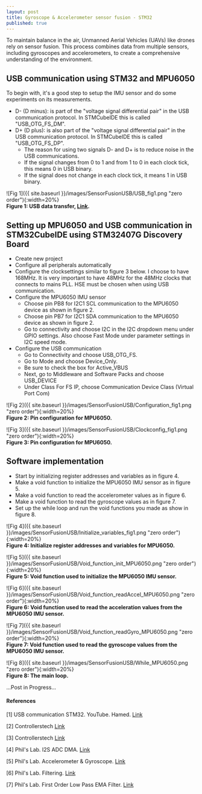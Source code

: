 ```yaml
---
layout: post
title: Gyroscope & Accelerometer sensor fusion - STM32 
published: true
---
```


To maintain balance in the air, Unmanned Aerial Vehicles (UAVs) like drones rely on sensor fusion. This process combines data from multiple sensors, including gyroscopes and accelerometers, to create a comprehensive understanding of the environment.

## USB communication using STM32 and MPU6050

To begin with, it's a good step to setup the IMU sensor and do some experiments on its measurements.

* D- (D minus): is part of the "voltage signal differential pair" in the USB communication protocol. In STMCubeIDE this is called "USB_OTG_FS_DM".
* D+ (D plus): is also part of the "voltage signal differential pair" in the USB communication protocol. In STMCubeIDE this is called "USB_OTG_FS_DP".
  * The reason for using two signals D- and D+ is to reduce noise in the USB communications.
  * If the signal changes from 0 to 1 and from 1 to 0 in each clock tick, this means 0 in USB binary.
  * If the signal does not change in each clock tick, it means 1 in USB binary.     

![Fig 1]({{ site.baseurl }}/images/SensorFusionUSB/USB_fig1.png "zero order"){:width=20%}  
**Figure 1: USB data transfer, [Link](https://electronics.stackexchange.com/questions/407131/why-does-usb-only-use-2-lines-for-rx-tx-instead-of-multiple-data-lines).**

## Setting up MPU6050 and USB communication in STM32CubeIDE using STM32407G Discovery Board

* Create new project
* Configure all peripherals automatically
* Configure the clocksettings similar to figure 3 below. I choose to have 168MHz. It is very important to have 48MHz for the 48MHz clocks that connects to mains PLL.
  HSE must be chosen when using USB communication.
* Configure the MPU6050 IMU sensor
  * Choose pin PB8 for I2C1 SCL communication to the MPU6050 device as shown in figure 2.
  * Choose pin PB7 for I2C1 SDA communication to the MPU6050 device as shown in figure 2.
  * Go to connectivity and choose I2C in the I2C dropdown menu under GPIO settings. Also choose Fast Mode under parameter settings in I2C speed mode.
* Configure the USB communication
  * Go to Connectivity and choose USB_OTG_FS.
  * Go to Mode and choose Device_Only.
  * Be sure to check the box for Active_VBUS
  * Next, go to Middleware and Software Packs and choose USB_DEVICE
  * Under Class For FS IP, choose Communication Device Class (Virtual Port Com)

![Fig 2]({{ site.baseurl }}/images/SensorFusionUSB/Configuration_fig1.png "zero order"){:width=20%}  
**Figure 2: Pin configuration for MPU6050.**

![Fig 3]({{ site.baseurl }}/images/SensorFusionUSB/Clockconfig_fig1.png "zero order"){:width=20%}  
**Figure 3: Pin configuration for MPU6050.**

## Software implementation

* Start by initializing register addresses and variables as in figure 4.
* Make a void function to initialize the MPU6050 IMU sensor as in figure 5.
* Make a void function to read the accelerometer values as in figure 6.
* Make a void function to read the gyroscope values as in figure 7.
* Set up the while loop and run the void functions you made as show in figure 8.

![Fig 4]({{ site.baseurl }}/images/SensorFusionUSB/Initialize_variables_fig1.png "zero order"){:width=20%}  
**Figure 4: Initialize register addresses and variables for MPU6050.**

![Fig 5]({{ site.baseurl }}/images/SensorFusionUSB/Void_function_init_MPU6050.png "zero order"){:width=20%}  
**Figure 5: Void function used to initialize the MPU6050 IMU sensor.**

![Fig 6]({{ site.baseurl }}/images/SensorFusionUSB/Void_function_readAccel_MPU6050.png "zero order"){:width=20%}  
**Figure 6: Void function used to read the acceleration values from the MPU6050 IMU sensor.**

![Fig 7]({{ site.baseurl }}/images/SensorFusionUSB/Void_function_readGyro_MPU6050.png "zero order"){:width=20%}  
**Figure 7: Void function used to read the gyroscope values from the MPU6050 IMU sensor.**

![Fig 8]({{ site.baseurl }}/images/SensorFusionUSB/While_MPU6050.png "zero order"){:width=20%}  
**Figure 8: The main loop.**

...Post in Progress...

#### References

[1] USB communication STM32. YouTube. Hamed. [Link](https://www.youtube.com/watch?v=ihIRUtQR18E)

[2] Controllerstech [Link](https://controllerstech.com/how-to-interface-mpu6050-gy-521-with-stm32/)

[3] Controllerstech [Link](https://controllerstech.com/send-and-receive-data-to-pc-without-uart-stm32-usb-com/)

[4] Phil's Lab. I2S ADC DMA. [Link](https://www.youtube.com/watch?v=zlGSxZGwj-E&t=1270s)

[5] Phil's Lab. Accelerometer & Gyroscope. [Link](https://www.youtube.com/watch?v=RZd6XDx5VXo&t=718s)

[6] Phil's Lab. Filtering. [Link](https://www.youtube.com/watch?v=VDhmVrbSpqA&t=1115s)

[7] Phil's Lab. First Order Low Pass EMA Filter. [Link](https://www.youtube.com/watch?v=1e_ZB8p5n6s)

